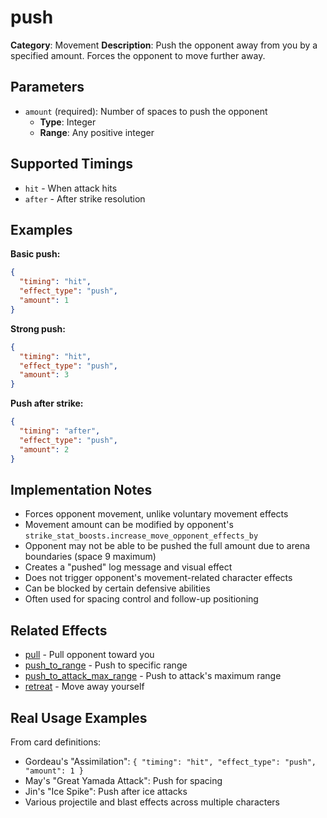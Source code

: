 # push

**Category**: Movement
**Description**: Push the opponent away from you by a specified amount. Forces the opponent to move further away.

## Parameters

- `amount` (required): Number of spaces to push the opponent
  - **Type**: Integer
  - **Range**: Any positive integer

## Supported Timings

- `hit` - When attack hits
- `after` - After strike resolution

## Examples

**Basic push:**
```json
{
  "timing": "hit",
  "effect_type": "push",
  "amount": 1
}
```

**Strong push:**
```json
{
  "timing": "hit",
  "effect_type": "push",
  "amount": 3
}
```

**Push after strike:**
```json
{
  "timing": "after",
  "effect_type": "push",
  "amount": 2
}
```

## Implementation Notes

- Forces opponent movement, unlike voluntary movement effects
- Movement amount can be modified by opponent's `strike_stat_boosts.increase_move_opponent_effects_by`
- Opponent may not be able to be pushed the full amount due to arena boundaries (space 9 maximum)
- Creates a "pushed" log message and visual effect
- Does not trigger opponent's movement-related character effects
- Can be blocked by certain defensive abilities
- Often used for spacing control and follow-up positioning

## Related Effects

- [pull](pull.md) - Pull opponent toward you
- [push_to_range](push_to_range.md) - Push to specific range
- [push_to_attack_max_range](push_to_attack_max_range.md) - Push to attack's maximum range
- [retreat](retreat.md) - Move away yourself

## Real Usage Examples

From card definitions:
- Gordeau's "Assimilation": `{ "timing": "hit", "effect_type": "push", "amount": 1 }`
- May's "Great Yamada Attack": Push for spacing
- Jin's "Ice Spike": Push after ice attacks
- Various projectile and blast effects across multiple characters